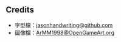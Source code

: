 
## Credits

  * 字型檔：[jasonhandwriting@github.com][Jason]
  * 圖像檔：[ArMM1998@OpenGameArt.org][Armm1998]

[Armm1998]: https://opengameart.org/content/zelda-like-tilesets-and-sprites
[Jason]: https://github.com/jasonhandwriting/JasonHandwriting
